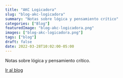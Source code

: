 ```yaml
---
title: "AKC Logicadora"
slug: "blog-akc-logicadora"
summary: "Notas sobre lógica y pensamiento crítico"
categories: ["Blog"]
featuredImage: "blog-akc-logicadora.png"
images: ["blog-akc-logicadora.png"]
tags: ["blog"]
draft: false
date: 2022-03-28T10:02:00-05:00
---
```

Notas sobre lógica y pensamiento crítico.

[Ir al blog](https://logicadora.akcstudio.online)